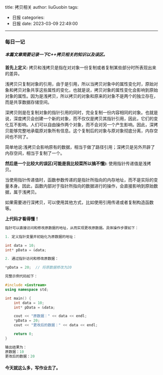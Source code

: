 title: 拷贝相关
author: liuGuobin
tags:
  - 日报
categories:
  - 日报
date: 2023-03-09 22:49:00
---
### 每日一记
##### 本篇文章简要记录一下C++拷贝相关的知识以及误区。
   **首先上定义:**
   拷贝和浅拷贝是指在对对象一份复制或者复制某些部分时所表现出来的差异。

   浅拷贝只复制对象的引用，由于是引用，所以当拷贝对象中的属性变化时，原始对象和拷贝对象共享这些属性的变化，也就是说，拷贝对象的属性变化会影响到原始对象的属性。因为是浅拷贝，所以拷贝的对象和原来的对象不是两个的独立存在，而是共享数据存储空间。

   深拷贝则是在复制对象的指针引用的同时，完全复制一份内容相同的对象。也就是说，深度拷贝会创建一个新的对象，而不仅仅是拷贝其指针引用，因此，它们的变化互不影响。人们可以自由操作两个对象，而不会对另一个产生影响。因此，深拷贝能够完整地承载原对象所有信息。这个复制后的对象与原对象彻底分离，内存空间也不同了。

   简单地说:浅拷贝会影响原有的数据，相当于做了路径引用；深拷贝是另外开辟了内存空间，相当于复制了一个。
   
   **然后是一个比较大的误区(可能是我比较菜所以搞不懂):**
   使用指针传递值是浅拷贝。
   
   当使用指针传递值时，函数参数传递的是指针所指向的内存地址，而不是实际的变量本身。因此，函数内部对于指针所指向的数据进行的操作，会直接影响到原始数据，属于浅拷贝。
   
   如果需要进行深拷贝，可以使用其他方式，比如使用引用传递或者复制构造函数等。
   
**上代码才看得懂！**
```c++
指针可以直接访问和修改原数据的地址，从而实现更改原数据。具体操作步骤如下：

1. 定义指针变量并初始化为原数据的地址：

int data = 10;
int* pData = &data;

2. 通过指针访问和修改原数据：

*pData = 20;  // 将原数据修改为20

完整示例代码如下：

#include <iostream>
using namespace std;

int main() {
    int data = 10;
    int* pData = &data;

    cout << "原数据：" << data << endl;
    *pData = 20;
    cout << "更改后的数据：" << data << endl;

    return 0;
}

输出结果为：
原数据：10
更改后的数据：20
```

#### 今天就这么多，写作业去了。